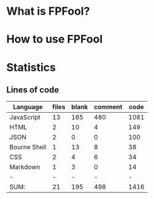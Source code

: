 # What is FPFool?

# How to use FPFool

# Statistics

## Lines of code
|Language                     |files          |blank        |comment           |code|
|-----------------------------|---------------|-------------|------------------|----|
|JavaScript                   |   13          |  165        |    480           |1081|
|HTML                         |    2          |   10        |      4           | 149|
|JSON                         |    2          |    0        |      0           | 100|
|Bourne Shell                 |    1          |   13        |      8           |  38|
|CSS                          |    2          |    4        |      6           |  34|
|Markdown                     |    1          |    3        |      0           |  14|
|-                            |-              |-            |-                 |-   |
|SUM:                         |   21          |  195        |    498           |1416|

